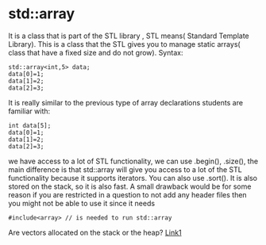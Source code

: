 # std::array
It is a class that is part of the STL library , STL means( Standard Template Library). This is a class that the STL gives you to manage static arrays( class that have a fixed size and do not grow).
Syntax:
```
std::array<int,5> data;
data[0]=1;
data[1]=2;
data[2]=3;
```
It is really similar to the previous type of array declarations students are familiar with: 
```
int data[5];
data[0]=1;
data[1]=2;
data[2]=3;
```
we have access to a lot of STL functionality, we can use .begin(), .size(), the main difference is that std::array will give you access to a lot of the STL functionality because it supports iterators. You can also use .sort(). It is also stored on the stack, so it is also fast. A small drawback would be for some reason if you are restricted in a question to not add any header files then you might not be able to use it since it needs 
```
#include<array> // is needed to run std::array
```
Are vectors allocated on the stack or the heap? [Link1](https://stackoverflow.com/questions/8036474/when-vectors-are-allocated-do-they-use-memory-on-the-heap-or-the-stack#:~:text=So%20no%20matter%20how%20you,always%20allocated%20on%20the%20heap%20.)



